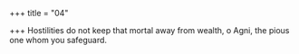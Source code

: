 +++
title = "04"

+++
Hostilities do not keep that mortal away from wealth, o Agni,
the pious one whom you safeguard.